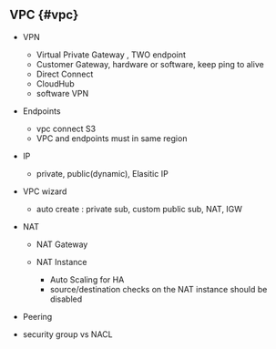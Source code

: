 ## VPC {#vpc}

* VPN
 
  * Virtual Private Gateway , TWO endpoint
  * Customer Gateway, hardware or software, keep ping to alive
  * Direct Connect
  * CloudHub
  * software VPN
* Endpoints
 
  * vpc connect S3
  * VPC and endpoints must in same region
* IP
 
  * private, public\(dynamic\), Elasitic IP
* VPC wizard
 
  * auto create : private sub, custom public sub, NAT, IGW
* NAT
 
  * NAT Gateway
  * NAT Instance
 
    * Auto Scaling for HA
    * source/destination checks on the NAT instance should be disabled
* Peering
* security group vs NACL



